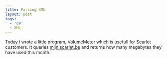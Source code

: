 ```yaml
---
title: Parsing XML
layout: post
tags:
  - 'C#'
  - XML
---
```

Today i wrote a little program, [VolumeMeter](http://www.timvw.be/wp-content/code/csharp/VolumeMeter.txt) which is usefull for [Scarlet](http://www.scarlet.be) customers. It queries [mijn.scarlet.be](http://mijn.scarlet.be) and returns how many megabytes they have used this month.
